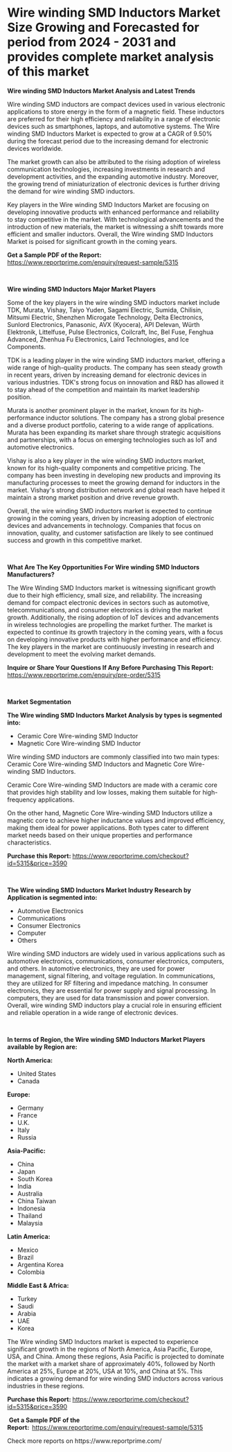 <p><h1>Wire winding SMD Inductors Market Size Growing and Forecasted for period from 2024 - 2031 and provides complete market analysis of this market</h1></p><p><strong>Wire winding SMD Inductors Market Analysis and Latest Trends</strong></p>
<p><p>Wire winding SMD inductors are compact devices used in various electronic applications to store energy in the form of a magnetic field. These inductors are preferred for their high efficiency and reliability in a range of electronic devices such as smartphones, laptops, and automotive systems. The Wire winding SMD Inductors Market is expected to grow at a CAGR of 9.50% during the forecast period due to the increasing demand for electronic devices worldwide.</p><p>The market growth can also be attributed to the rising adoption of wireless communication technologies, increasing investments in research and development activities, and the expanding automotive industry. Moreover, the growing trend of miniaturization of electronic devices is further driving the demand for wire winding SMD inductors.</p><p>Key players in the Wire winding SMD Inductors Market are focusing on developing innovative products with enhanced performance and reliability to stay competitive in the market. With technological advancements and the introduction of new materials, the market is witnessing a shift towards more efficient and smaller inductors. Overall, the Wire winding SMD Inductors Market is poised for significant growth in the coming years.</p></p>
<p><strong>Get a Sample PDF of the Report:&nbsp;</strong> <a href="https://www.reportprime.com/enquiry/request-sample/5315">https://www.reportprime.com/enquiry/request-sample/5315</a></p>
<p>&nbsp;</p>
<p><strong>Wire winding SMD Inductors Major Market Players</strong></p>
<p><p>Some of the key players in the wire winding SMD inductors market include TDK, Murata, Vishay, Taiyo Yuden, Sagami Electric, Sumida, Chilisin, Mitsumi Electric, Shenzhen Microgate Technology, Delta Electronics, Sunlord Electronics, Panasonic, AVX (Kyocera), API Delevan, Würth Elektronik, Littelfuse, Pulse Electronics, Coilcraft, Inc, Bel Fuse, Fenghua Advanced, Zhenhua Fu Electronics, Laird Technologies, and Ice Components.</p><p>TDK is a leading player in the wire winding SMD inductors market, offering a wide range of high-quality products. The company has seen steady growth in recent years, driven by increasing demand for electronic devices in various industries. TDK's strong focus on innovation and R&D has allowed it to stay ahead of the competition and maintain its market leadership position.</p><p>Murata is another prominent player in the market, known for its high-performance inductor solutions. The company has a strong global presence and a diverse product portfolio, catering to a wide range of applications. Murata has been expanding its market share through strategic acquisitions and partnerships, with a focus on emerging technologies such as IoT and automotive electronics.</p><p>Vishay is also a key player in the wire winding SMD inductors market, known for its high-quality components and competitive pricing. The company has been investing in developing new products and improving its manufacturing processes to meet the growing demand for inductors in the market. Vishay's strong distribution network and global reach have helped it maintain a strong market position and drive revenue growth.</p><p>Overall, the wire winding SMD inductors market is expected to continue growing in the coming years, driven by increasing adoption of electronic devices and advancements in technology. Companies that focus on innovation, quality, and customer satisfaction are likely to see continued success and growth in this competitive market.</p></p>
<p>&nbsp;</p>
<p><strong>What Are The Key Opportunities For Wire winding SMD Inductors Manufacturers?</strong></p>
<p><p>The Wire Winding SMD Inductors market is witnessing significant growth due to their high efficiency, small size, and reliability. The increasing demand for compact electronic devices in sectors such as automotive, telecommunications, and consumer electronics is driving the market growth. Additionally, the rising adoption of IoT devices and advancements in wireless technologies are propelling the market further. The market is expected to continue its growth trajectory in the coming years, with a focus on developing innovative products with higher performance and efficiency. The key players in the market are continuously investing in research and development to meet the evolving market demands.</p></p>
<p><strong>Inquire or Share Your Questions If Any Before Purchasing This Report:</strong> <a href="https://www.reportprime.com/enquiry/pre-order/5315">https://www.reportprime.com/enquiry/pre-order/5315</a></p>
<p>&nbsp;</p>
<p><strong>Market Segmentation</strong></p>
<p><strong>The Wire winding SMD Inductors Market Analysis by types is segmented into:</strong></p>
<p><ul><li>Ceramic Core Wire-winding SMD Inductor</li><li>Magnetic Core Wire-winding SMD Inductor</li></ul></p>
<p><p>Wire winding SMD inductors are commonly classified into two main types: Ceramic Core Wire-winding SMD Inductors and Magnetic Core Wire-winding SMD Inductors. </p><p>Ceramic Core Wire-winding SMD Inductors are made with a ceramic core that provides high stability and low losses, making them suitable for high-frequency applications.</p><p>On the other hand, Magnetic Core Wire-winding SMD Inductors utilize a magnetic core to achieve higher inductance values and improved efficiency, making them ideal for power applications. Both types cater to different market needs based on their unique properties and performance characteristics.</p></p>
<p><strong>Purchase this Report:&nbsp;</strong><a href="https://www.reportprime.com/checkout?id=5315&price=3590">https://www.reportprime.com/checkout?id=5315&price=3590</a></p>
<p>&nbsp;</p>
<p><strong>The Wire winding SMD Inductors Market Industry Research by Application is segmented into:</strong></p>
<p><ul><li>Automotive Electronics</li><li>Communications</li><li>Consumer Electronics</li><li>Computer</li><li>Others</li></ul></p>
<p><p>Wire winding SMD inductors are widely used in various applications such as automotive electronics, communications, consumer electronics, computers, and others. In automotive electronics, they are used for power management, signal filtering, and voltage regulation. In communications, they are utilized for RF filtering and impedance matching. In consumer electronics, they are essential for power supply and signal processing. In computers, they are used for data transmission and power conversion. Overall, wire winding SMD inductors play a crucial role in ensuring efficient and reliable operation in a wide range of electronic devices.</p></p>
<p>&nbsp;</p>
<p><strong>In terms of Region, the Wire winding SMD Inductors Market Players available by Region are:</strong></p>
<p>
    <p> <strong> North America: </strong>
        <ul>
            <li>United States</li>
            <li>Canada</li>
        </ul>
        </p> 
    <p> <strong> Europe: </strong>
        <ul>
            <li>Germany</li>
            <li>France</li>
            <li>U.K.</li>
            <li>Italy</li>
            <li>Russia</li>
        </ul>
        </p> 
    <p> <strong> Asia-Pacific: </strong>
        <ul>
            <li>China</li>
            <li>Japan</li>
            <li>South Korea</li>
            <li>India</li>
            <li>Australia</li>
            <li>China Taiwan</li>
            <li>Indonesia</li>
            <li>Thailand</li>
            <li>Malaysia</li>
        </ul>
        </p> 
    <p> <strong> Latin America: </strong>
        <ul>
            <li>Mexico</li>
            <li>Brazil</li>
            <li>Argentina Korea</li>
            <li>Colombia</li>
        </ul>
        </p> 
    <p> <strong> Middle East & Africa: </strong>
        <ul>
            <li>Turkey</li>
            <li>Saudi</li>
            <li>Arabia</li>
            <li>UAE</li>
            <li>Korea</li>
        </ul>
    </p>
    </p>
<p><p>The Wire winding SMD Inductors market is expected to experience significant growth in the regions of North America, Asia Pacific, Europe, USA, and China. Among these regions, Asia Pacific is projected to dominate the market with a market share of approximately 40%, followed by North America at 25%, Europe at 20%, USA at 10%, and China at 5%. This indicates a growing demand for wire winding SMD inductors across various industries in these regions.</p></p>
<p><strong>Purchase this Report: </strong><a href="https://www.reportprime.com/checkout?id=5315&price=3590">https://www.reportprime.com/checkout?id=5315&price=3590</a></p>
<p>&nbsp;<strong>Get a Sample PDF of the Report:&nbsp;&nbsp;</strong><a href="https://www.reportprime.com/enquiry/request-sample/5315">https://www.reportprime.com/enquiry/request-sample/5315</a></p>
<p><strong></strong></p>
<p>Check more reports on https://www.reportprime.com/</p>
